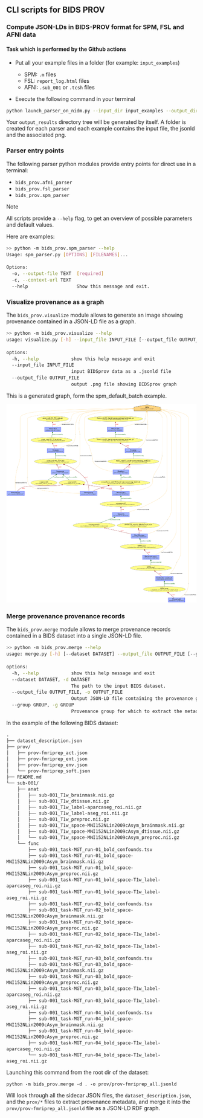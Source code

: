 ## CLI scripts for BIDS PROV

### Compute JSON-LDs in BIDS-PROV format for SPM, FSL and AFNI data
#### Task which is performed by the Github actions

- Put all your example files in a folder (for example: `input_examples`)
  - SPM: `.m` files
  - FSL: `report_log.html` files
  - AFNI: `.sub_001` or `.tcsh` files

- Execute the following command in your terminal
```bash
python launch_parser_on_nidm.py --input_dir input_examples --output_dir output_results
```
Your `output_results` directory tree will be generated by itself. A folder is created for each parser and each example contains the input file, the jsonld and the associated png. 


### Parser entry points

The following parser python modules provide entry points for direct use in a terminal:

* `bids_prov.afni_parser`
* `bids_prov.fsl_parser`
* `bids_prov.spm_parser`

> [!NOTE]
> All scripts provide a `--help` flag, to get an overview of possible parameters and default values.

Here are examples:

```bash
>> python -m bids_prov.spm_parser --help
Usage: spm_parser.py [OPTIONS] [FILENAMES]...

Options:
  -o, --output-file TEXT  [required]
  -c, --context-url TEXT
  --help                  Show this message and exit.
```

### Visualize provenance as a graph

The `bids_prov.visualize` module allows to generate an image showing provenance contained in a JSON-LD file as a graph.

```bash
>> python -m bids_prov.visualize --help
usage: visualize.py [-h] --input_file INPUT_FILE [--output_file OUTPUT_FILE]

options:
  -h, --help            show this help message and exit
  --input_file INPUT_FILE
                        input BIDSprov data as a .jsonld file
  --output_file OUTPUT_FILE
                        output .png file showing BIDSprov graph
```

This is a generated graph, form the spm_default_batch example.

![](examples/from_parsers/spm/spm_default_batch.png)

### Merge provenance provenance records

The `bids_prov.merge` module allows to merge provenance records contained in a BIDS dataset into a single JSON-LD file.

```bash
>> python -m bids_prov.merge --help
usage: merge.py [-h] [--dataset DATASET] --output_file OUTPUT_FILE [--group GROUP]

options:
  -h, --help            show this help message and exit
  --dataset DATASET, -d DATASET
                        The path to the input BIDS dataset.
  --output_file OUTPUT_FILE, -o OUTPUT_FILE
                        Output JSON-LD file containing the provenance graph for the input dataset.
  --group GROUP, -g GROUP
                        Provenance group for which to extract the metadata.
```

In the example of the following BIDS dataset:

```
.
├── dataset_description.json
├── prov/
│   ├── prov-fmriprep_act.json
│   ├── prov-fmriprep_ent.json
│   ├── prov-fmriprep_env.json
│   └── prov-fmriprep_soft.json
├── README.md
└── sub-001/
    ├── anat
    │   ├── sub-001_T1w_brainmask.nii.gz
    │   ├── sub-001_T1w_dtissue.nii.gz
    │   ├── sub-001_T1w_label-aparcaseg_roi.nii.gz
    │   ├── sub-001_T1w_label-aseg_roi.nii.gz
    │   ├── sub-001_T1w_preproc.nii.gz
    │   ├── sub-001_T1w_space-MNI152NLin2009cAsym_brainmask.nii.gz
    │   ├── sub-001_T1w_space-MNI152NLin2009cAsym_dtissue.nii.gz
    │   └── sub-001_T1w_space-MNI152NLin2009cAsym_preproc.nii.gz
    └── func
        ├── sub-001_task-MGT_run-01_bold_confounds.tsv
        ├── sub-001_task-MGT_run-01_bold_space-MNI152NLin2009cAsym_brainmask.nii.gz
        ├── sub-001_task-MGT_run-01_bold_space-MNI152NLin2009cAsym_preproc.nii.gz
        ├── sub-001_task-MGT_run-01_bold_space-T1w_label-aparcaseg_roi.nii.gz
        ├── sub-001_task-MGT_run-01_bold_space-T1w_label-aseg_roi.nii.gz
        ├── sub-001_task-MGT_run-02_bold_confounds.tsv
        ├── sub-001_task-MGT_run-02_bold_space-MNI152NLin2009cAsym_brainmask.nii.gz
        ├── sub-001_task-MGT_run-02_bold_space-MNI152NLin2009cAsym_preproc.nii.gz
        ├── sub-001_task-MGT_run-02_bold_space-T1w_label-aparcaseg_roi.nii.gz
        ├── sub-001_task-MGT_run-02_bold_space-T1w_label-aseg_roi.nii.gz
        ├── sub-001_task-MGT_run-03_bold_confounds.tsv
        ├── sub-001_task-MGT_run-03_bold_space-MNI152NLin2009cAsym_brainmask.nii.gz
        ├── sub-001_task-MGT_run-03_bold_space-MNI152NLin2009cAsym_preproc.nii.gz
        ├── sub-001_task-MGT_run-03_bold_space-T1w_label-aparcaseg_roi.nii.gz
        ├── sub-001_task-MGT_run-03_bold_space-T1w_label-aseg_roi.nii.gz
        ├── sub-001_task-MGT_run-04_bold_confounds.tsv
        ├── sub-001_task-MGT_run-04_bold_space-MNI152NLin2009cAsym_brainmask.nii.gz
        ├── sub-001_task-MGT_run-04_bold_space-MNI152NLin2009cAsym_preproc.nii.gz
        ├── sub-001_task-MGT_run-04_bold_space-T1w_label-aparcaseg_roi.nii.gz
        └── sub-001_task-MGT_run-04_bold_space-T1w_label-aseg_roi.nii.gz
```

Launching this command from the root dir of the dataset:
```shell
python -m bids_prov.merge -d . -o prov/prov-fmriprep_all.jsonld
```

Will look through all the sidecar JSON files, the `dataset_description.json`, and the `prov/*` files to extract provenance metadata, and merge it into the `prov/prov-fmriprep_all.jsonld` file as a JSON-LD RDF graph.
